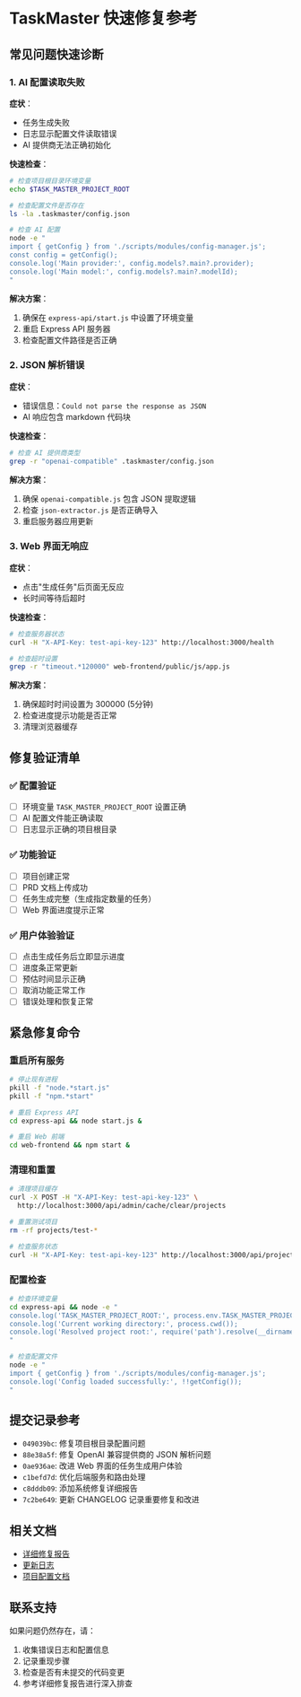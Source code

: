 # TaskMaster 快速修复参考

## 常见问题快速诊断

### 1. AI 配置读取失败

**症状**：
- 任务生成失败
- 日志显示配置文件读取错误
- AI 提供商无法正确初始化

**快速检查**：
```bash
# 检查项目根目录环境变量
echo $TASK_MASTER_PROJECT_ROOT

# 检查配置文件是否存在
ls -la .taskmaster/config.json

# 检查 AI 配置
node -e "
import { getConfig } from './scripts/modules/config-manager.js';
const config = getConfig();
console.log('Main provider:', config.models?.main?.provider);
console.log('Main model:', config.models?.main?.modelId);
"
```

**解决方案**：
1. 确保在 `express-api/start.js` 中设置了环境变量
2. 重启 Express API 服务器
3. 检查配置文件路径是否正确

### 2. JSON 解析错误

**症状**：
- 错误信息：`Could not parse the response as JSON`
- AI 响应包含 markdown 代码块

**快速检查**：
```bash
# 检查 AI 提供商类型
grep -r "openai-compatible" .taskmaster/config.json
```

**解决方案**：
1. 确保 `openai-compatible.js` 包含 JSON 提取逻辑
2. 检查 `json-extractor.js` 是否正确导入
3. 重启服务器应用更新

### 3. Web 界面无响应

**症状**：
- 点击"生成任务"后页面无反应
- 长时间等待后超时

**快速检查**：
```bash
# 检查服务器状态
curl -H "X-API-Key: test-api-key-123" http://localhost:3000/health

# 检查超时设置
grep -r "timeout.*120000" web-frontend/public/js/app.js
```

**解决方案**：
1. 确保超时时间设置为 300000 (5分钟)
2. 检查进度提示功能是否正常
3. 清理浏览器缓存

## 修复验证清单

### ✅ 配置验证
- [ ] 环境变量 `TASK_MASTER_PROJECT_ROOT` 设置正确
- [ ] AI 配置文件能正确读取
- [ ] 日志显示正确的项目根目录

### ✅ 功能验证
- [ ] 项目创建正常
- [ ] PRD 文档上传成功
- [ ] 任务生成完整（生成指定数量的任务）
- [ ] Web 界面进度提示正常

### ✅ 用户体验验证
- [ ] 点击生成任务后立即显示进度
- [ ] 进度条正常更新
- [ ] 预估时间显示正确
- [ ] 取消功能正常工作
- [ ] 错误处理和恢复正常

## 紧急修复命令

### 重启所有服务
```bash
# 停止现有进程
pkill -f "node.*start.js"
pkill -f "npm.*start"

# 重启 Express API
cd express-api && node start.js &

# 重启 Web 前端
cd web-frontend && npm start &
```

### 清理和重置
```bash
# 清理项目缓存
curl -X POST -H "X-API-Key: test-api-key-123" \
  http://localhost:3000/api/admin/cache/clear/projects

# 重置测试项目
rm -rf projects/test-*

# 检查服务状态
curl -H "X-API-Key: test-api-key-123" http://localhost:3000/api/projects
```

### 配置检查
```bash
# 检查环境变量
cd express-api && node -e "
console.log('TASK_MASTER_PROJECT_ROOT:', process.env.TASK_MASTER_PROJECT_ROOT);
console.log('Current working directory:', process.cwd());
console.log('Resolved project root:', require('path').resolve(__dirname, '..'));
"

# 检查配置文件
node -e "
import { getConfig } from './scripts/modules/config-manager.js';
console.log('Config loaded successfully:', !!getConfig());
"
```

## 提交记录参考

- `049039bc`: 修复项目根目录配置问题
- `88e38a5f`: 修复 OpenAI 兼容提供商的 JSON 解析问题  
- `0ae936ae`: 改进 Web 界面的任务生成用户体验
- `c1befd7d`: 优化后端服务和路由处理
- `c8dddb09`: 添加系统修复详细报告
- `7c2be649`: 更新 CHANGELOG 记录重要修复和改进

## 相关文档

- [详细修复报告](fix-reports/2025-01-11-ai-config-and-ux-fixes.md)
- [更新日志](../CHANGELOG.md)
- [项目配置文档](../README.md)

## 联系支持

如果问题仍然存在，请：

1. 收集错误日志和配置信息
2. 记录重现步骤
3. 检查是否有未提交的代码变更
4. 参考详细修复报告进行深入排查
